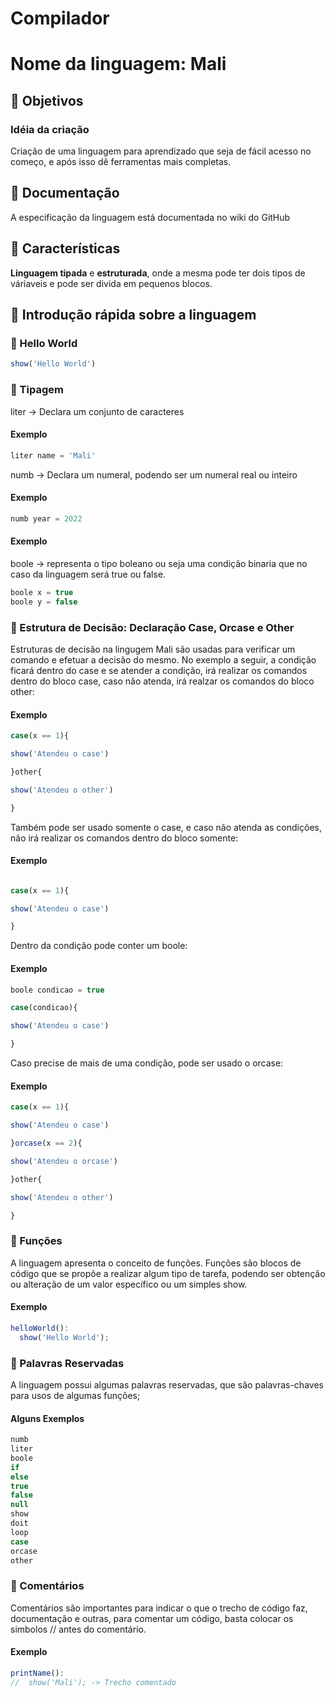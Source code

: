 # Compilador
#  Nome da linguagem: Mali

##  :dart: Objetivos

### Idéia da criação
Criação de uma linguagem para aprendizado que seja de fácil acesso no começo, e após isso dê ferramentas mais completas.

## :page_with_curl: Documentação

A especificação da linguagem está documentada no wiki do GitHub

## :key: Características

**Linguagem tipada** e **estruturada**, onde a mesma pode ter dois tipos de váriaveis e pode ser divida em pequenos blocos.

## :triangular_flag_on_post: Introdução rápida sobre a linguagem

### :pushpin: Hello World

```js
show('Hello World')
```

### :pushpin: Tipagem

liter -> Declara um conjunto de caracteres

#### Exemplo
```js
liter name = 'Mali'
```
numb -> Declara um numeral, podendo ser um numeral real ou inteiro

#### Exemplo
```js
numb year = 2022
```

#### Exemplo

boole -> representa o tipo boleano ou seja uma condição binaria que no caso da linguagem será true ou false.

```js
boole x = true
boole y = false
```
### :pushpin: Estrutura de Decisão: Declaração Case, Orcase e Other

Estruturas de decisão na lingugem Mali são usadas para verificar um comando e efetuar a decisão do mesmo. 
No exemplo a seguir, a condição ficará dentro do case e se atender a condição, irá realizar os comandos dentro do bloco case, caso não atenda, irá realzar os comandos do bloco other:

#### Exemplo

```js
case(x == 1){

show('Atendeu o case')

}other{

show('Atendeu o other')

}
```

Também pode ser usado somente o case, e caso não atenda as condições, não irá realizar os comandos dentro do bloco somente:

#### Exemplo

```js

case(x == 1){

show('Atendeu o case')

}
```

Dentro da condição pode conter um boole:

#### Exemplo

```js
boole condicao = true

case(condicao){

show('Atendeu o case')

}
```

Caso precise de mais de uma condição, pode ser usado o orcase:

#### Exemplo

```js
case(x == 1){

show('Atendeu o case')

}orcase(x == 2){

show('Atendeu o orcase')

}other{

show('Atendeu o other')

}
```

### :pushpin: Funções

A linguagem apresenta o conceito de funções. Funções são blocos de código que se propõe a realizar algum tipo de tarefa, podendo ser obtenção ou alteração de um valor específico ou um simples show.

#### Exemplo
```js
helloWorld():
  show('Hello World');
```
### :pushpin: Palavras Reservadas
A linguagem possui algumas palavras reservadas, que são palavras-chaves para usos de algumas funções;

#### Alguns Exemplos
```js
numb
liter
boole
if
else
true
false
null
show
doit
loop
case 
orcase
other
```

### :pushpin: Comentários
Comentários são importantes para indicar o que o trecho de código faz, documentação e outras, para comentar um código, basta colocar os simbolos // antes do comentário.

#### Exemplo
```js
printName():
//  show('Mali'); -> Trecho comentado
```

